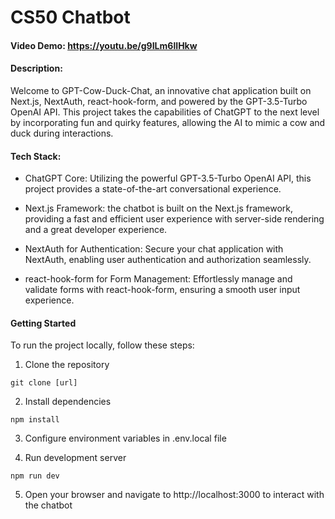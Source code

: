 # CS50 Chatbot

#### Video Demo: https://youtu.be/g9ILm6lIHkw

#### Description:

Welcome to GPT-Cow-Duck-Chat, an innovative chat application built on Next.js, NextAuth, react-hook-form, and powered by the GPT-3.5-Turbo OpenAI API. This project takes the capabilities of ChatGPT to the next level by incorporating fun and quirky features, allowing the AI to mimic a cow and duck during interactions.

#### Tech Stack:

- ChatGPT Core: Utilizing the powerful GPT-3.5-Turbo OpenAI API, this project provides a state-of-the-art conversational experience.

- Next.js Framework: the chatbot is built on the Next.js framework, providing a fast and efficient user experience with server-side rendering and a great developer experience.

- NextAuth for Authentication: Secure your chat application with NextAuth, enabling user authentication and authorization seamlessly.

- react-hook-form for Form Management: Effortlessly manage and validate forms with react-hook-form, ensuring a smooth user input experience.

#### Getting Started

To run the project locally, follow these steps:

1. Clone the repository

```
git clone [url]
```

2. Install dependencies

```
npm install
```

3. Configure environment variables in .env.local file

4. Run development server

```
npm run dev
```

5. Open your browser and navigate to http://localhost:3000 to interact with the chatbot
